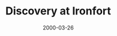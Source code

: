 ---
mission_id: ironfort
editorsChoice:
title: "Discovery at Ironfort"
authors: 
    - "Kevin Buscemi"
date: 2000-03-26
filename: "ironfort.zip"
description: "Ironfort, an aging mining colony in a backwater star system, has never been of much strategic interest to either the Empire nor the Rebel Alliance.  Circumstances have changed, however. Deep beneath the surface, an ancient, and technologically advanced, alien installation has been discovered intact. It is unknown what treasures or weaponry are stored within, but the Alliance can not afford to allow anything of value to fall into Imperial hands."
cover:
levelReplaced:	SECBASE
difficulty: yes
bm:	yes
fme: yes
wax: yes
three_do: yes
voc: yes
gmd: no
vue: yes
lfd: yes
base: "New level from scratch" 
editors: "WDFUSE 2.5"

---